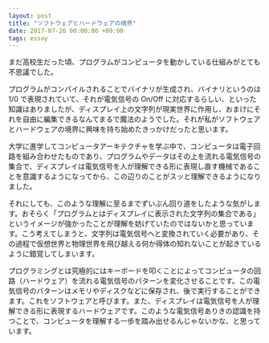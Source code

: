 ```yaml
---
layout: post
title: "ソフトウェアとハードウェアの境界"
date: 2017-07-26 00:00:00 +09:00
tags: essay
---
```


まだ高校生だった頃、プログラムがコンピュータを動かしている仕組みがとても不思議でした。

プログラムがコンパイルされることでバイナリが生成され、バイナリというのは 1/0 で表現されていて、それが電気信号の On/Off に対応するらしい、といった知識はありましたが、ディスプレイ上の文字列が現実世界に作用し、おまけにそれを自由に編集できるなんてまるで魔法のようでした。それが私がソフトウェアとハードウェアの境界に興味を持ち始めたきっかけだったと思います。

大学に進学してコンピュータアーキテクチャを学ぶ中で、コンピュータは電子回路を組み合わせたものであり、プログラムやデータはその上を流れる電気信号の集合で、ディスプレイは電気信号を人が理解できる形に表現し直す機械であることを意識するようになってから、この辺りのことがスッと理解できるようになりました。

それにしても、このような理解に至るまでずいぶん回り道をしたような気がします。おそらく「プログラムとはディスプレイに表示された文字列の集合である」というイメージが強かったことが理解を妨げていたのではないかと思っています。こう考えてしまうと、文字列は電気信号へと変換されていく必要があり、その過程で仮想世界と物理世界を飛び越える何か得体の知れないことが起きているように錯覚してしまいます。

プログラミングとは究極的にはキーボードを叩くことによってコンピュータの回路（ハードウェア）を流れる電気信号のパターンを変化させることです。この電気信号のパターンはメモリやディスクなどに保存され、後で実行することができます。これをソフトウェアと呼びます。また、ディスプレイは電気信号を人が理解できる形に表現するハードウェアです。このような電気信号ありきの認識を持つことで、コンピュータを理解する一歩を踏み出せるんじゃないかな、と思っています。